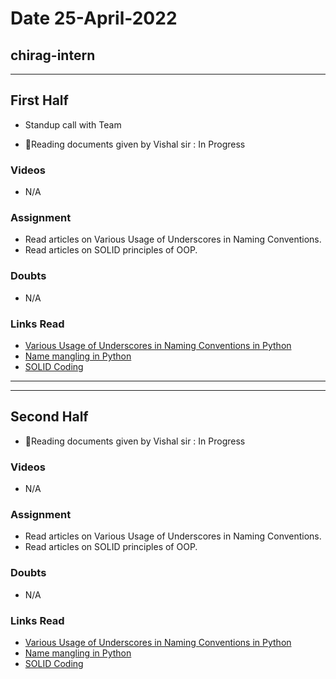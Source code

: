 # Date 25-April-2022

## chirag-intern

<hr>

## First Half

- Standup call with Team

- 🔄Reading documents given by Vishal sir : In Progress

### Videos

- N/A

### Assignment

- Read articles on Various Usage of Underscores in Naming Conventions.
- Read articles on SOLID principles of OOP.

### Doubts

- N/A

### Links Read

- [Various Usage of Underscores in Naming Conventions in Python](https://medium.com/python-features/naming-conventions-with-underscores-in-python-791251ac7097)
- [Name mangling in Python](https://www.geeksforgeeks.org/name-mangling-in-python/)
- [SOLID Coding](https://towardsdatascience.com/solid-coding-in-python-1281392a6a94)

<hr>
<hr>

## Second Half

- 🔄Reading documents given by Vishal sir : In Progress

### Videos

- N/A

### Assignment

- Read articles on Various Usage of Underscores in Naming Conventions.
- Read articles on SOLID principles of OOP.

### Doubts

- N/A

### Links Read

- [Various Usage of Underscores in Naming Conventions in Python](https://medium.com/python-features/naming-conventions-with-underscores-in-python-791251ac7097)
- [Name mangling in Python](https://www.geeksforgeeks.org/name-mangling-in-python/)
- [SOLID Coding](https://towardsdatascience.com/solid-coding-in-python-1281392a6a94)
